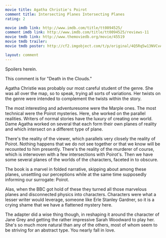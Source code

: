 ```yaml
---
movie title: Agatha Christie's Poirot
comment title: Intersecting Planes Intersecting Planes
rating: 2

movie imdb link: http://www.imdb.com/title/tt0094525/
comment imdb link: http://www.imdb.com/title/tt0094525/reviews-11
movie tmdb link: http://www.themoviedb.org/movie/45519
movie tmdb trailer: 
movie tmdb poster: http://cf2.imgobject.com/t/p/original/4Q5Rq5w13NVCvA2MK0ONO6UMrM4.jpg

layout: comment
---
```


Spoilers herein.

This comment is for "Death in the Clouds."

Agatha Christie was probably our most careful student of the genre. She was all over the  map, so to speak, trying all sorts of variations. Her twists on the genre were intended to  complement the twists within the story.

The most interesting and adventuresome were the Marple ones. The most technical were  the Poirot mysteries. Here, she worked on the parallel realities. Writers of normal stories  have the luxury of creating one world. Dame Agatha worked on several that each form  their own planes of reality and which intersect on a different type of plane.

There's the reality of the viewer, which parallels very closely the reality of Poirot. Nothing  happens that we do not see together or that we know will be recounted to him presently.  There's the reality of the murderer of course, which is interwoven with a few  intersections with Poirot's. Then we have some several planes of the worlds of the  characters, faceted in to obscure.

The book is a marvel in folded narrative, skipping about among these planes, unsettling  our perceptions while at the same time supposedly informing our surrogate: Poirot.

Alas, when the BBC got hold of these they turned all those marvelous planes and  disconnected physics into characters. Characters were what a lesser writer would  leverage, someone like Erle Stanley Gardner, so it is a crying shame that we have a  flattened mystery here.

The adapter did a wise thing though, in reshaping it around the character of Jane Grey  and getting the rather impressive Sarah Woodward to play her. She's so much more  natural than any of the others, most of whom seem to be striving for an abstract type.  You nearly fall in love.